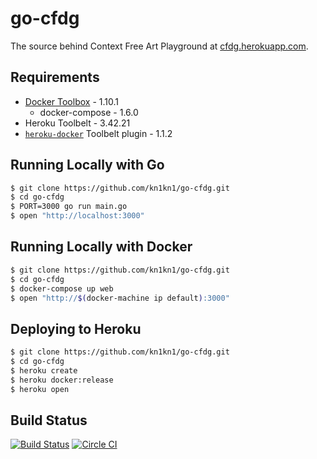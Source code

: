 # go-cfdg
The source behind Context Free Art Playground at [cfdg.herokuapp.com](https://cfdg.herokuapp.com/).

## Requirements
- [Docker Toolbox](https://www.docker.com/toolbox) - 1.10.1
  - docker-compose - 1.6.0
- Heroku Toolbelt - 3.42.21
- [`heroku-docker`](https://devcenter.heroku.com/articles/introduction-local-development-with-docker) Toolbelt plugin - 1.1.2

## Running Locally with Go
```sh
$ git clone https://github.com/kn1kn1/go-cfdg.git
$ cd go-cfdg
$ PORT=3000 go run main.go
$ open "http://localhost:3000"
```

## Running Locally with Docker
```sh
$ git clone https://github.com/kn1kn1/go-cfdg.git
$ cd go-cfdg
$ docker-compose up web
$ open "http://$(docker-machine ip default):3000"
```

## Deploying to Heroku
```sh
$ git clone https://github.com/kn1kn1/go-cfdg.git
$ cd go-cfdg
$ heroku create
$ heroku docker:release
$ heroku open
```

## Build Status

[![Build Status](https://travis-ci.org/kn1kn1/go-cfdg.svg?branch=master)](https://travis-ci.org/kn1kn1/go-cfdg)
[![Circle CI](https://circleci.com/gh/kn1kn1/go-cfdg.svg?style=shield)](https://circleci.com/gh/kn1kn1/go-cfdg)
